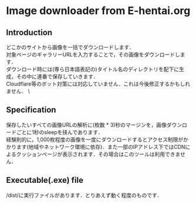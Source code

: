 # Image downloader from E-hentai.org

## Introduction

どこかのサイトから画像を一括でダウンロードします．  
対象ページのギャラリーURLを入力することで，その画像をダウンロードします．  
ダウンロード時には(専ら日本語表記の)タイトル名のディレクトリを配下に生成，その中に連番で保存していきます．  
Cloudflare等のボット対策には対応していません．これは今後修正するかもしれません．  \

## Specification

保存したいすべての画像URLの解析に(枚数 * 3)秒のマージンを，画像ダウンロードごとに1秒のsleepを挟んであります．  
経験則的に，1,000枚程度の画像を一度にダウンロードするとアクセス制限がかかります(地域やネットワーク環境に依存)．また一部のIPアドレス下ではCDNによるクッションページが表示されます．その場合はこのツールは利用できません．  

## Executable(.exe) file

/dist/に実行ファイルがあります．とりあえず動く程度のものです．  